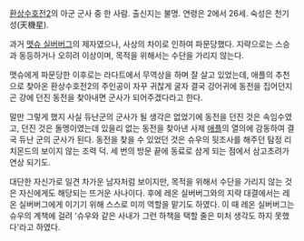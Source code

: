 [환상수호전2](%ED%99%98%EC%83%81%EC%88%98%ED%98%B8%EC%A0%842.md)의 아군 군사 중 한 사람.
출신지는 불명. 연령은 2에서 26세. 숙성은 천기성(天機星).

과거 [맷슈 실버버그](%EB%A7%B7%EC%8A%88%20%EC%8B%A4%EB%B2%84%EB%B2%84%EA%B7%B8.md)의
제자였으나, 사상의 차이로 인하여 파문당했다. 지략으로는 스승과 동등하거나 오히려 이상이며, 목적을 위해서는 수단을 가리지 않는다.

맷슈에게 파문당한 이후로는 라다트에서 무역상을 하며 잘 살고 있었는데, 애플의 추천으로 찾아온 환상수호전2의 주인공이 자꾸 귀찮게 굴자 결국
강어귀에 동전을 집어던지곤 강에 던진 동전을 찾아내면 군사가 되어주겠다라고 한다.  

말만 그렇게 했지 사실 듀난군의 군사가 될 생각은 없었기에 동전을 던진 것은 속임수였고, 던진 것은 돌멩이였는데 있을리 없는 동전을 찾아낸
사제 [애플](%EC%95%A0%ED%94%8C.md)의 열의에 감동하여 결국 듀난 군의 군사가 된다. 동전을 찾을 수 있었던 것은
슈우의 뒷조사를 해주던 탐정 리치몬드의 보이지 않는 조력 덕. 세 번의 방문 끝에 동료로 삼게 되는 점에서 삼고초려가 연상 되기도.

대단한 자신가로 일견 차가운 남자처럼 보이지만, 목적을 위해서 수단을 가리지 않는 것은 자신에게도 해당되는 뜨거운 사나이다. 후에 레온
실버버그와의 지략 대결에서는 레온 실버버그에게 이기기 위해 스스로 미끼 역할을 맡기도 하였다. 이 때 레온 실버버그는 슈우의 계책에 걸려
'슈우와 같은 사내가 그런 하책을 택할 줄은 미처 생각도 하지 못했다'라고 하였다.  

